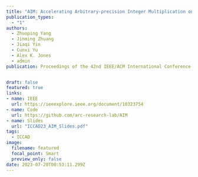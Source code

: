 ```yaml
---
title: "AIM: Accelerating Arbitrary-precision Integer Multiplication on Heterogeneous Reconfigurable Computing Platform Versal ACAP (🔥📣New Paper & Project🔥📣! )"
publication_types:
  - "1"
authors:
  - Zhuoping Yang
  - Jinming Zhuang
  - Jiaqi Yin
  - Cunxi Yu
  - Alex K. Jones
  - admin
publication: Proceedings of the 42nd IEEE/ACM International Conference on Computer-Aided Design, ICCAD 2023, October 29, 2023 -  November 2, 2023, San Francisco, CA, USA. Full Paper Accepted (acceptance ratio is 21 percent)  


draft: false
featured: true
links:
- name: IEEE 
  url: https://ieeexplore.ieee.org/document/10323754
- name: Code
  url: https://github.com/arc-research-lab/AIM 
- name: Slides
  url: "ICCAD23_AIM_Slides.pdf"
tags:
  - ICCAD 
image:
  filename: featured
  focal_point: Smart
  preview_only: false
date: 2023-07-20T00:53:11.299Z
---
```

